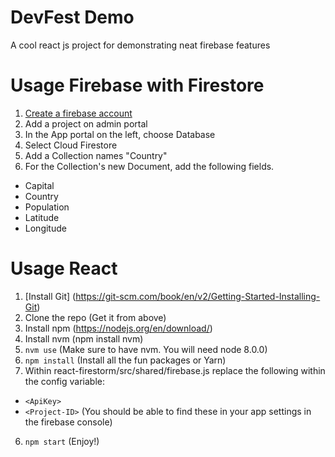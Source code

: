 # DevFest Demo
A cool react js project for demonstrating neat firebase features


Usage Firebase with Firestore
=============================
1.  [Create a firebase account](https://firebase.google.com/)
2.  Add a project on admin portal
3.  In the App portal on the left, choose Database
4.  Select Cloud Firestore
5.  Add a Collection names "Country"
6.  For the Collection's new Document, add the following fields.
  * Capital
  * Country
  * Population
  * Latitude
  * Longitude

    


Usage React
===========
1.  [Install Git] (https://git-scm.com/book/en/v2/Getting-Started-Installing-Git)
2.  Clone the repo (Get it from above) 
3.  Install npm (https://nodejs.org/en/download/)
4.  Install nvm (npm install nvm)
3.  `nvm use` (Make sure to have nvm. You will need node 8.0.0)
4.  `npm install` (Install all the fun packages or Yarn)
5.  Within react-firestorm/src/shared/firebase.js replace the following within the config variable:
  * `<ApiKey>`
  * `<Project-ID>`
  (You should be able to find these in your app settings in the firebase console)
6.  `npm start` (Enjoy!)
  
